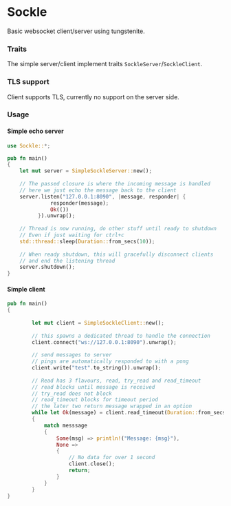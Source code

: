 # Sockle

Basic websocket client/server using tungstenite.

### Traits

The simple server/client implement traits `SockleServer`/`SockleClient`.

### TLS support

Client supports TLS, currently no support on the server side.

### Usage

#### Simple echo server
```rust
use Sockle::*;

pub fn main()
{
    let mut server = SimpleSockleServer::new();
    
    // The passed closure is where the incoming message is handled
    // here we just echo the message back to the client
    server.listen("127.0.0.1:8090", |message, responder| {
              responder(message);
              Ok(())
          }).unwrap();
          
    // Thread is now running, do other stuff until ready to shutdown
    // Even if just waiting for ctrl+c
    std::thread::sleep(Duration::from_secs(10));
    
    // When ready shutdown, this will gracefully disconnect clients
    // and end the listening thread 
    server.shutdown();    
}
```

#### Simple client
```rust
pub fn main()
{
    
        let mut client = SimpleSockleClient::new();
        
        // this spawns a dedicated thread to handle the connection
        client.connect("ws://127.0.0.1:8090").unwrap();
        
        // send messages to server
        // pings are automatically responded to with a pong
        client.write("test".to_string()).unwrap();
        
        // Read has 3 flavours, read, try_read and read_timeout
        // read blocks until message is received
        // try_read does not block
        // read_timeout blocks for timeout period
        // the later two return message wrapped in an option
        while let Ok(message) = client.read_timeout(Duration::from_secs(1)).unwrap()
        {
            match messsage
            {
                Some(msg) => println!("Message: {msg}"),
                None => 
                {
                    // No data for over 1 second
                    client.close();
                    return;
                }
            }
        }
}
```